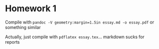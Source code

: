 # Homework 1
Compile with `pandoc -V geometry:margin=1.5in essay.md -o essay.pdf` or something similar

Actually, just compile with `pdflatex essay.tex`... markdown sucks for reports
